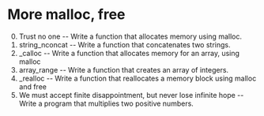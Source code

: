 # More malloc, free

0. Trust no one -- Write a function that allocates memory using malloc.
1. string_nconcat -- Write a function that concatenates two strings.
2. _calloc -- Write a function that allocates memory for an array, using malloc
3. array_range -- Write a function that creates an array of integers.
4. _realloc -- Write a function that reallocates a memory block using malloc and free
5. We must accept finite disappointment, but never lose infinite hope -- Write a program that multiplies two positive numbers.


